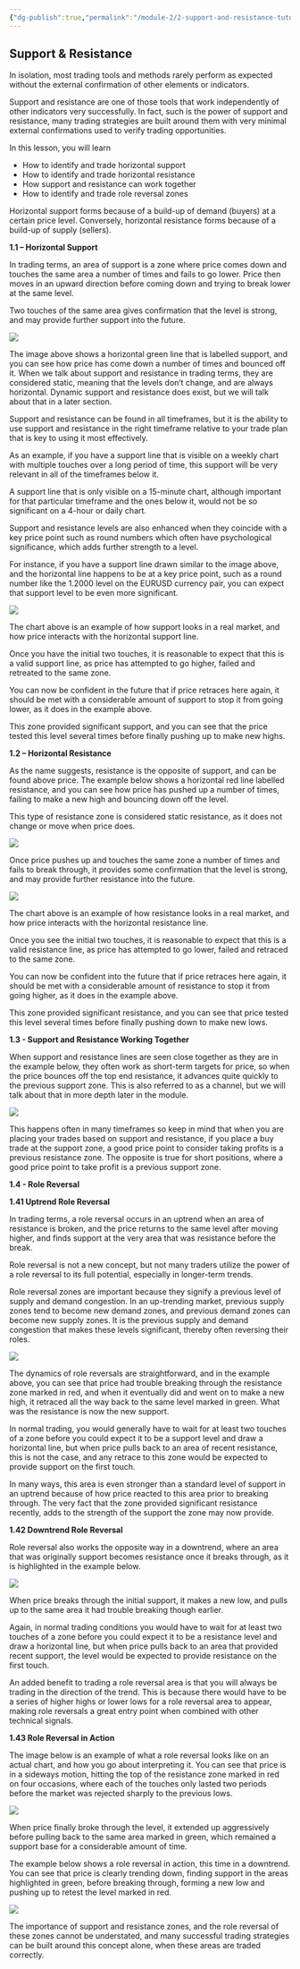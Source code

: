 ```yaml
---
{"dg-publish":true,"permalink":"/module-2/2-support-and-resistance-tutorial/","noteIcon":""}
---
```






## Support & Resistance

In isolation, most trading tools and methods rarely perform as expected without the external confirmation of other elements or indicators.

Support and resistance are one of those tools that work independently of other indicators very successfully. In fact, such is the power of support and resistance, many trading strategies are built around them with very minimal external confirmations used to verify trading opportunities.

In this lesson, you will learn

-   How to identify and trade horizontal support
-   How to identify and trade horizontal resistance
-   How support and resistance can work together
-   How to identify and trade role reversal zones

Horizontal support forms because of a build-up of demand (buyers) at a certain price level. Conversely, horizontal resistance forms because of a build-up of supply (sellers).

**1.1 – Horizontal Support**

In trading terms, an area of support is a zone where price comes down and touches the same area a number of times and fails to go lower. Price then moves in an upward direction before coming down and trying to break lower at the same level.

Two touches of the same area gives confirmation that the level is strong, and may provide further support into the future.

![](https://www.filepicker.io/api/file/uWKYqgILSgu4MlCpTIGH)

The image above shows a horizontal green line that is labelled support, and you can see how price has come down a number of times and bounced off it. When we talk about support and resistance in trading terms, they are considered static, meaning that the levels don’t change, and are always horizontal. Dynamic support and resistance does exist, but we will talk about that in a later section.

Support and resistance can be found in all timeframes, but it is the ability to use support and resistance in the right timeframe relative to your trade plan that is key to using it most effectively.

As an example, if you have a support line that is visible on a weekly chart with multiple touches over a long period of time, this support will be very relevant in all of the timeframes below it.

A support line that is only visible on a 15-minute chart, although important for that particular timeframe and the ones below it, would not be so significant on a 4-hour or daily chart.

Support and resistance levels are also enhanced when they coincide with a key price point such as round numbers which often have psychological significance, which adds further strength to a level.

For instance, if you have a support line drawn similar to the image above, and the horizontal line happens to be at a key price point, such as a round number like the 1.2000 level on the EURUSD currency pair, you can expect that support level to be even more significant.

![](https://www.filepicker.io/api/file/5Hm3YMFXRxOV6dJeZZvI)

The chart above is an example of how support looks in a real market, and how price interacts with the horizontal support line.

Once you have the initial two touches, it is reasonable to expect that this is a valid support line, as price has attempted to go higher, failed and retreated to the same zone.

You can now be confident in the future that if price retraces here again, it should be met with a considerable amount of support to stop it from going lower, as it does in the example above.

This zone provided significant support, and you can see that the price tested this level several times before finally pushing up to make new highs.

**1.2 – Horizontal Resistance**

As the name suggests, resistance is the opposite of support, and can be found above price. The example below shows a horizontal red line labelled resistance, and you can see how price has pushed up a number of times, failing to make a new high and bouncing down off the level.

This type of resistance zone is considered static resistance, as it does not change or move when price does.

![](https://www.filepicker.io/api/file/GGjpFOBIRoOmn0TgHoCW)

Once price pushes up and touches the same zone a number of times and fails to break through, it provides some confirmation that the level is strong, and may provide further resistance into the future.

![](https://www.filepicker.io/api/file/KHwWf4lUT4uiL71RO2sA)

The chart above is an example of how resistance looks in a real market, and how price interacts with the horizontal resistance line.

Once you see the initial two touches, it is reasonable to expect that this is a valid resistance line, as price has attempted to go lower, failed and retraced to the same zone.

You can now be confident into the future that if price retraces here again, it should be met with a considerable amount of resistance to stop it from going higher, as it does in the example above.

This zone provided significant resistance, and you can see that price tested this level several times before finally pushing down to make new lows.

**1.3 - Support and Resistance Working Together**

When support and resistance lines are seen close together as they are in the example below, they often work as short-term targets for price, so when the price bounces off the top end resistance, it advances quite quickly to the previous support zone. This is also referred to as a channel, but we will talk about that in more depth later in the module.

![](https://www.filepicker.io/api/file/SuSC4WcbQ8eaWzqVhrnA)

This happens often in many timeframes so keep in mind that when you are placing your trades based on support and resistance, if you place a buy trade at the support zone, a good price point to consider taking profits is a previous resistance zone. The opposite is true for short positions, where a good price point to take profit is a previous support zone.

**1.4 - Role Reversal**

**1.41 Uptrend Role Reversal**

In trading terms, a role reversal occurs in an uptrend when an area of resistance is broken, and the price returns to the same level after moving higher, and finds support at the very area that was resistance before the break.

Role reversal is not a new concept, but not many traders utilize the power of a role reversal to its full potential, especially in longer-term trends.

Role reversal zones are important because they signify a previous level of supply and demand congestion. In an up-trending market, previous supply zones tend to become new demand zones, and previous demand zones can become new supply zones. It is the previous supply and demand congestion that makes these levels significant, thereby often reversing their roles.

![](https://www.filepicker.io/api/file/VogkqTdTSAeINFl8AEjB)

The dynamics of role reversals are straightforward, and in the example above, you can see that price had trouble breaking through the resistance zone marked in red, and when it eventually did and went on to make a new high, it retraced all the way back to the same level marked in green. What was the resistance is now the new support.

In normal trading, you would generally have to wait for at least two touches of a zone before you could expect it to be a support level and draw a horizontal line, but when price pulls back to an area of recent resistance, this is not the case, and any retrace to this zone would be expected to provide support on the first touch.

In many ways, this area is even stronger than a standard level of support in an uptrend because of how price reacted to this area prior to breaking through. The very fact that the zone provided significant resistance recently, adds to the strength of the support the zone may now provide.

**1.42 Downtrend Role Reversal**

Role reversal also works the opposite way in a downtrend, where an area that was originally support becomes resistance once it breaks through, as it is highlighted in the example below.

![](https://www.filepicker.io/api/file/yb4eDm6cROusZiTQUasv)

When price breaks through the initial support, it makes a new low, and pulls up to the same area it had trouble breaking though earlier.

Again, in normal trading conditions you would have to wait for at least two touches of a zone before you could expect it to be a resistance level and draw a horizontal line, but when price pulls back to an area that provided recent support, the level would be expected to provide resistance on the first touch.

An added benefit to trading a role reversal area is that you will always be trading in the direction of the trend. This is because there would have to be a series of higher highs or lower lows for a role reversal area to appear, making role reversals a great entry point when combined with other technical signals.

**1.43 Role Reversal in Action**

The image below is an example of what a role reversal looks like on an actual chart, and how you go about interpreting it. You can see that price is in a sideways motion, hitting the top of the resistance zone marked in red on four occasions, where each of the touches only lasted two periods before the market was rejected sharply to the previous lows.

![](https://www.filepicker.io/api/file/m0NbQz8dSrK95xdKfCWi)

When price finally broke through the level, it extended up aggressively before pulling back to the same area marked in green, which remained a support base for a considerable amount of time.

The example below shows a role reversal in action, this time in a downtrend. You can see that price is clearly trending down, finding support in the areas highlighted in green, before breaking through, forming a new low and pushing up to retest the level marked in red.

![](https://www.filepicker.io/api/file/GEeW86eTkC8CEfR0nPfM)

The importance of support and resistance zones, and the role reversal of these zones cannot be understated, and many successful trading strategies can be built around this concept alone, when these areas are traded correctly.